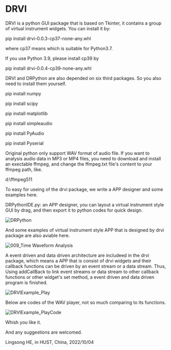 # DRVI
DRVI is a python GUI package that is based on Tkinter, it contains a group of virtual instrument widgets. You can install it by:

pip install drvi-0.0.3-cp37-none-any.whl

where cp37 means which is suitable for Python3.7. 

If you use Python 3.9, please install cp39 by

pip install drvi-0.0.4-cp39-none-any.whl

DRVI and DRPython are also depended on six third packages. So you also need to install them yourself.

  pip install numpy
  
  pip install scipy
  
  pip install matplotlib
  
  pip install simpleaudio
  
  pip install PyAudio
  
  pip install Pyserial

Original python only support WAV format of audio file. If you want to analysis audio data in MP3 or MP4 files, you need to download and install an exectable ffmpeg, and change the ffmpeg.txt file's content to your ffmpeg path, like.

d:\ffmpeg511


To easy for useing of the drvi package, we write a APP designer and some examples here.

DRPythonIDE.py: an APP designer, you can layout a virtual instrument style GUI by drag, and then export it to python codes for quick design.   

![DRPython](https://user-images.githubusercontent.com/9141129/193712249-f4e485d4-8567-4165-b5cd-c8a81e3a53de.gif)


And some examples of virtual instrument style APP that is designed by drvi package are also aviable here.

![009_Time Waveform Analysis](https://user-images.githubusercontent.com/9141129/193711011-9578d7e3-0a2e-4802-80f7-5d76690e9475.gif)


A event driven and data driven architecture are includeed in the drvi package, which means a APP that is consist of drvi widgets and their callback functions can be driven by an event stream or a data stream. Thus, Using addCallBack to link event streams or data stream to other callback functions or other widget's set method, a event driven and data driven program is finished.

![DRVIExample_Play](https://user-images.githubusercontent.com/9141129/193713792-57d4527c-b2e6-44db-a2b9-6f45918c43a4.gif)


Below are codes of the WAV player, not so much comparing to its functions.

![DRVIExample_PlayCode](https://user-images.githubusercontent.com/9141129/193714957-97e855ee-7018-4cf9-aec5-6380d36eb1d2.png)


Whish you like it. 

And any suggestions are welcomed.

Lingsong HE, in HUST, China, 2022/10/04

